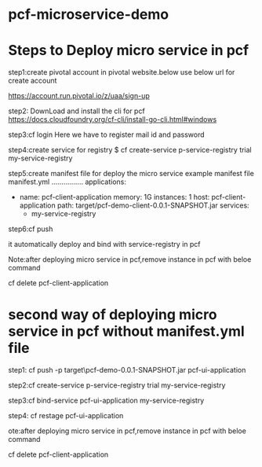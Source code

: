 # pcf-microservice-demo

Steps to Deploy micro service in pcf
=======================================
step1:create pivotal account in pivotal website.below use below url for create account

https://account.run.pivotal.io/z/uaa/sign-up


step2: DownLoad and install the cli for pcf
https://docs.cloudfoundry.org/cf-cli/install-go-cli.html#windows

step3:cf login
Here we have to register mail id and password

step4:create service for registry
$ cf create-service p-service-registry trial my-service-registry

step5:create manifest file for deploy the micro service
example manifest file
manifest.yml
................
applications:
- name: pcf-client-application
  memory: 1G
  instances: 1
  host: pcf-client-application
  path: target/pcf-demo-client-0.0.1-SNAPSHOT.jar
  services:
    - my-service-registry

step6:cf push

it automatically deploy and bind with service-registry in pcf

Note:after deploying micro service in pcf,remove instance in pcf with beloe command

cf delete pcf-client-application


second way of deploying micro service in pcf without manifest.yml file
=======================================================================

step1:
cf push -p target\pcf-demo-0.0.1-SNAPSHOT.jar pcf-ui-application

step2:cf create-service p-service-registry trial my-service-registry

step3:cf bind-service pcf-ui-application my-service-registry

step4: cf restage pcf-ui-application

ote:after deploying micro service in pcf,remove instance in pcf with beloe command

cf delete pcf-client-application